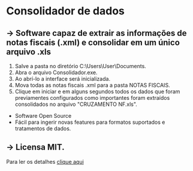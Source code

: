 # Consolidador de dados

## -> Software capaz de extrair as informações de notas fiscais (.xml) e consolidar em um único arquivo .xls

1. Salve a pasta no diretório C:\Users\User\Documents.
2. Abra o arquivo Consolidador.exe.
3. Ao abrí-lo a interface será inicializada.
4. Mova todas as notas fiscais .xml para a pasta NOTAS FISCAIS.
5. Clique em iniciar e em alguns segundos todos os dados que foram previamentes configurados como importantes foram extraídos consolidados no arquivo "CRUZAMENTO NF.xls".

* Software Open Source
* Fácil para ingerir novas features para formatos suportados e tratamentos de dados.

## -> Licensa MIT.

Para ler os detalhes [clique aqui](https://github.com/SamuelNunesDev/consolidador-de-nfs/blob/main/LICENSE)
